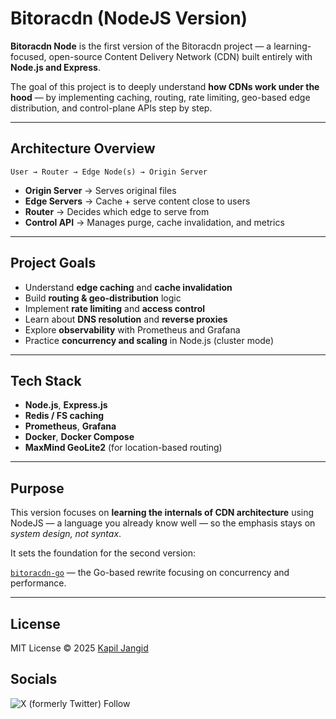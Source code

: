 # Bitoracdn (NodeJS Version)

**Bitoracdn Node** is the first version of the Bitoracdn project — a learning-focused, open-source Content Delivery Network (CDN) built entirely with **Node.js and Express**.

The goal of this project is to deeply understand **how CDNs work under the hood** — by implementing caching, routing, rate limiting, geo-based edge distribution, and control-plane APIs step by step.

---

## Architecture Overview

````shell
User → Router → Edge Node(s) → Origin Server
````

- **Origin Server** → Serves original files  
- **Edge Servers** → Cache + serve content close to users  
- **Router** → Decides which edge to serve from  
- **Control API** → Manages purge, cache invalidation, and metrics  

---

## Project Goals

- Understand **edge caching** and **cache invalidation**
- Build **routing & geo-distribution** logic
- Implement **rate limiting** and **access control**
- Learn about **DNS resolution** and **reverse proxies**
- Explore **observability** with Prometheus and Grafana
- Practice **concurrency and scaling** in Node.js (cluster mode)

---

## Tech Stack

- **Node.js**, **Express.js**
- **Redis / FS caching**
- **Prometheus**, **Grafana**
- **Docker**, **Docker Compose**
- **MaxMind GeoLite2** (for location-based routing)

---

## Purpose

This version focuses on **learning the internals of CDN architecture** using NodeJS — a language you already know well — so the emphasis stays on *system design, not syntax*.

It sets the foundation for the second version:

[`bitoracdn-go`](https://github.com/kjxcodez/bitoracdn-go) — the Go-based rewrite focusing on concurrency and performance.

---

## License

MIT License © 2025 [Kapil Jangid](https://github.com/kjxcodez)

## Socials

![X (formerly Twitter) Follow](https://img.shields.io/twitter/follow/kjxcodez?style=social)